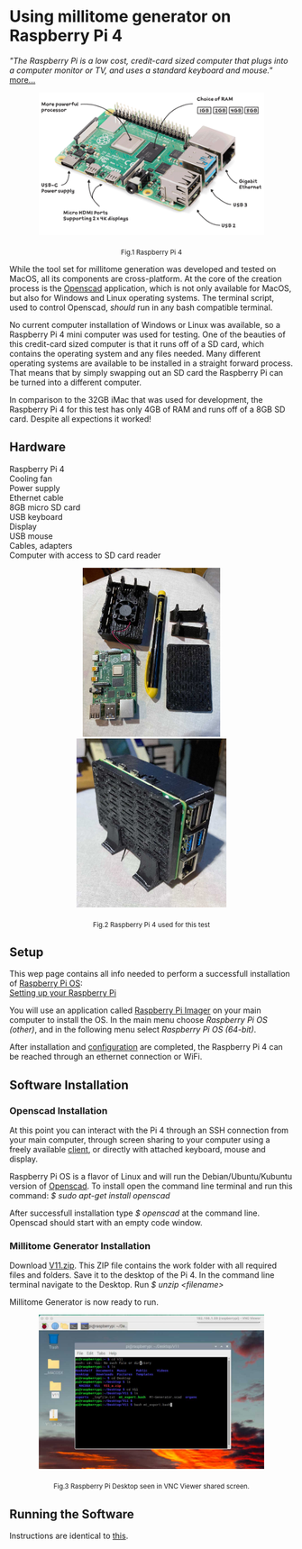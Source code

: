 # Using millitome generator on Raspberry Pi 4

*"The Raspberry Pi is a low cost, credit-card sized computer that plugs into a computer monitor or TV, and uses a standard keyboard and mouse."* [more...](https://www.raspberrypi.org/help/what-%20is-a-raspberry-pi/)

<p align="center">
  <img src="images/raspi4-1.png" width="400">
</p>
<p align = "center">
  <sub>Fig.1 Raspberry Pi 4</sub>
</p>

While the tool set for millitome generation was developed and tested on MacOS, all its components are cross-platform. At the core of the creation process is the [Openscad](https://openscad.org) application, which is not only available for MacOS, but also for Windows and Linux operating systems. The terminal script, used to control Openscad, *should* run in any bash compatible terminal.

No current computer installation of Windows or Linux was available, so a Raspberry Pi 4 mini computer was used for testing. One of the beauties of this credit-card sized computer is that it runs off of a SD card, which contains the operating system and any files needed. Many different operating systems are available to be installed in a straight forward process. That means that by simply swapping out an SD card the Raspberry Pi can be turned into a different computer. 

In comparison to the 32GB iMac that was used for development, the Raspberry Pi 4 for this test has only 4GB of RAM and runs off of a 8GB SD card. Despite all expections it worked!

## Hardware

Raspberry Pi 4<br> 
Cooling fan<br>
Power supply<br>
Ethernet cable<br>
8GB micro SD card<br>
USB keyboard<br>
Display<br>
USB mouse<br>
Cables, adapters<br>
Computer with access to SD card reader

<p align="center">
  <span>
    <img src="images/raspi-2.jpg" height="300">
    <img src="images/raspi-1.jpg" height="300">
  </span>
</p>
<p align = "center">
  <sub>Fig.2 Raspberry Pi 4 used for this test</sub>
</p>

## Setup

This wep page contains all info needed to perform a successfull installation of [Raspberry Pi OS](https://www.raspberrypi.com/documentation/computers/os.html#introduction):<br>
[Setting up your Raspberry Pi](https://www.raspberrypi.com/documentation/computers/getting-started.html)

You will use an application called [Raspberry Pi Imager](https://www.raspberrypi.com/software/) on your main computer to install the OS. In the main menu choose *Raspberry Pi OS (other)*, and in the following menu select *Raspberry Pi OS (64-bit)*.

After installation and [configuration](https://www.raspberrypi.com/documentation/computers/getting-started.html#using-raspberry-pi-imager) are completed, the Raspberry Pi 4 can be reached through an ethernet connection or WiFi.

## Software Installation

### Openscad Installation

At this point you can interact with the Pi 4 through an SSH connection from your main computer, through screen sharing to your computer using a freely available [client](https://www.realvnc.com/en/connect/download/viewer/), or directly with attached keyboard, mouse and display.

Raspberry Pi OS is a flavor of Linux and will run the Debian/Ubuntu/Kubuntu version of [Openscad](https://openscad.org/downloads.html). 
To install open the command line terminal and run this command:
*$ sudo apt-get install openscad*

After successfull installation type *$ openscad* at the command line. Openscad should start with an empty code window.

### Millitome Generator Installation

Download [V11.zip](https://github.com/hubmapconsortium/hra-millitome-generator/blob/c095c062690b41a7d22607d2dc9e0563b7a91147/OpenScad%20Code/V11/V11.zip).
This ZIP file contains the work folder with all required files and folders. Save it to the desktop of the Pi 4.
In the command line terminal navigate to the Desktop. Run *$ unzip \<filename\>*

Millitome Generator is now ready to run.

<p align="center">
  <img src="images/raspi-3.jpg" width="400">
</p>
<p align = "center">
  <sub>Fig.3 Raspberry Pi Desktop seen in VNC Viewer shared screen.</sub>
</p>

## Running the Software

Instructions are identical to [this](https://github.com/hubmapconsortium/hra-millitome-generator/blob/main/OpenScad%20Code/V11/README.md).
